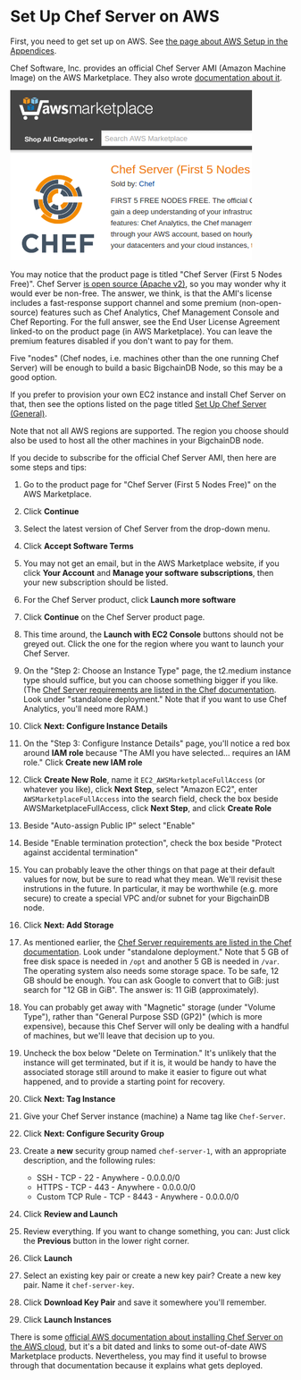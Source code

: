 # Set Up Chef Server on AWS

First, you need to get set up on AWS. See [the page about AWS Setup in the Appendices](../appendices/aws-setup.html).

Chef Software, Inc. provides an official Chef Server AMI (Amazon Machine Image) on the AWS Marketplace. They also wrote [documentation about it](https://docs.chef.io/aws_marketplace.html).

![Screenshot of Chef Server AMI page on AWS Marketplace](../_static/chef_server_AMI.png)

You may notice that the product page is titled "Chef Server (First 5 Nodes Free)". Chef Server [is open source (Apache v2)](https://github.com/chef/chef-server/blob/master/LICENSE), so you may wonder why it would ever be non-free. The answer, we think, is that the AMI's license includes a fast-response support channel and some premium (non-open-source) features such as Chef Analytics, Chef Management Console and Chef Reporting. For the full answer, see the End User License Agreement linked-to on the product page (in AWS Marketplace). You can leave the premium features disabled if you don't want to pay for them.

Five "nodes" (Chef nodes, i.e. machines other than the one running Chef Server) will be enough to build a basic BigchainDB Node, so this may be a good option.

If you prefer to provision your own EC2 instance and install Chef Server on that, then see the options listed on the page titled [Set Up Chef Server (General)](setup-chef-server-general.html).

Note that not all AWS regions are supported. The region you choose should also be used to host all the other machines in your BigchainDB node.

If you decide to subscribe for the official Chef Server AMI, then here are some steps and tips:

1. Go to the product page for "Chef Server (First 5 Nodes Free)" on the AWS Marketplace.

2. Click **Continue**

3. Select the latest version of Chef Server from the drop-down menu.

4. Click **Accept Software Terms**

5. You may not get an email, but in the AWS Marketplace website, if you click **Your Account** and **Manage your software subscriptions**, then your new subscription should be listed.

6. For the Chef Server product, click **Launch more software**

7. Click **Continue** on the Chef Server product page.

8. This time around, the **Launch with EC2 Console** buttons should not be greyed out. Click the one for the region where you want to launch your Chef Server.

9. On the "Step 2: Choose an Instance Type" page, the t2.medium instance type should suffice, but you can choose something bigger if you like. (The [Chef Server requirements are listed in the Chef documentation](https://docs.chef.io/chef_system_requirements.html#chef-server-title-on-premises). Look under "standalone deployment." Note that if you want to use Chef Analytics, you'll need more RAM.)

10. Click **Next: Configure Instance Details**

11. On the "Step 3: Configure Instance Details" page, you'll notice a red box around **IAM role** because "The AMI you have selected... requires an IAM role." Click **Create new IAM role**

12. Click **Create New Role**, name it `EC2_AWSMarketplaceFullAccess` (or whatever you like), click **Next Step**, select "Amazon EC2", enter `AWSMarketplaceFullAccess` into the search field, check the box beside AWSMarketplaceFullAccess, click **Next Step**, and click **Create Role**

13. Beside "Auto-assign Public IP" select "Enable"

14. Beside "Enable termination protection", check the box beside "Protect against accidental termination"

15. You can probably leave the other things on that page at their default values for now, but be sure to read what they mean. We'll revisit these instrutions in the future. In particular, it may be worthwhile (e.g. more secure) to create a special VPC and/or subnet for your BigchainDB node.

16. Click **Next: Add Storage**

17. As mentioned earlier, the [Chef Server requirements are listed in the Chef documentation](https://docs.chef.io/chef_system_requirements.html#chef-server-title-on-premises). Look under "standalone deployment." Note that 5 GB of free disk space is needed in `/opt` and another 5 GB is needed in `/var`. The operating system also needs some storage space. To be safe, 12 GB should be enough. You can ask Google to convert that to GiB: just search for "12 GB in GiB". The answer is: 11 GiB (approximately).

18. You can probably get away with "Magnetic" storage (under "Volume Type"), rather than "General Purpose SSD (GP2)" (which is more expensive), because this Chef Server will only be dealing with a handful of machines, but we'll leave that decision up to you.

19. Uncheck the box below "Delete on Termination." It's unlikely that the instance will get terminated, but if it is, it would be handy to have the associated storage still around to make it easier to figure out what happened, and to provide a starting point for recovery.

20. Click **Next: Tag Instance**

21. Give your Chef Server instance (machine) a Name tag like `Chef-Server`.

22. Click **Next: Configure Security Group**

23. Create a **new** security group named `chef-server-1`, with an appropriate description, and the following rules:

    * SSH - TCP - 22 - Anywhere - 0.0.0.0/0
    * HTTPS - TCP - 443 - Anywhere - 0.0.0.0/0
    * Custom TCP Rule - TCP - 8443 - Anywhere - 0.0.0.0/0

24. Click **Review and Launch**

25. Review everything. If you want to change something, you can: Just click the **Previous** button in the lower right corner.

26. Click **Launch**

27. Select an existing key pair or create a new key pair? Create a new key pair. Name it `chef-server-key`.

28. Click **Download Key Pair** and save it somewhere you'll remember.

29. Click **Launch Instances**



 

There is some [official AWS documentation about installing Chef Server on the AWS cloud](https://docs.aws.amazon.com/quickstart/latest/chef-server/welcome.html), but it's a bit dated and links to some out-of-date AWS Marketplace products. Nevertheless, you may find it useful to browse through that documentation because it explains what gets deployed.


